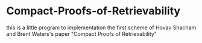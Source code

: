 Compact-Proofs-of-Retrievability
================================


this is a little program to implementation the first scheme of Hovav Shacham and Brent Waters's paper "Compact Proofs of Retrievability"


